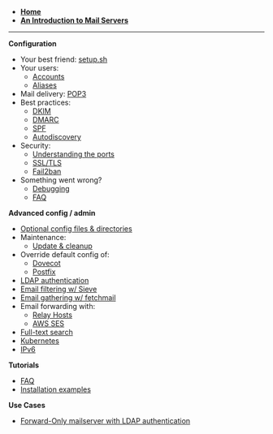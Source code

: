 - [**Home**](./)
- [**An Introduction to Mail Servers**](./Introduction)

---

**Configuration**
- Your best friend: [setup.sh](./setup.sh)
- Your users: 
  - [Accounts](./Configure-Accounts)
  - [Aliases](./Configure-aliases)
- Mail delivery: [POP3](./Configure-POP3)
- Best practices: 
  - [DKIM](./Configure-DKIM)
  - [DMARC](./Configure-DMARC)
  - [SPF](./Configure-SPF)
  - [Autodiscovery](./Configure-autodiscover)
- Security: 
  - [Understanding the ports](./Understanding-the-ports)
  - [SSL/TLS](./Configure-SSL)
  - [Fail2ban](./Configure-Fail2ban)
- Something went wrong? 
  - [Debugging](./Debugging)
  - [FAQ](./FAQ-and-Tips)

**Advanced config / admin**
- [Optional config files & directories](./List-of-optional-config-files-&-directories)
- Maintenance: 
  - [Update & cleanup](./Update-and-cleanup)
- Override default config of: 
  - [Dovecot](./Override-Default-Dovecot-Configuration)
  - [Postfix](./Override-Default-Postfix-Configuration)
- [LDAP authentication](./Configure-LDAP)
- [Email filtering w/ Sieve](https://github.com/tomav/docker-mailserver/wiki/Configure-Sieve-filters)
- [Email gathering w/ fetchmail](./Retrieve-emails-from-a-remote-mail-server-(using-builtin-fetchmail))
- Email forwarding with: 
  - [Relay Hosts](./Configure-Relay-Hosts)
  - [AWS SES](./Configure-AWS-SES)
- [Full-text search](./Full-text-search)
- [Kubernetes](./Using-in-Kubernetes)
- [IPv6](./IPv6)

**Tutorials**
- [FAQ](./FAQ-and-Tips)
- [Installation examples](./Installation-examples)

**Use Cases**
- [Forward-Only mailserver with LDAP authentication](./Forward-Only-mailserver-with-LDAP-authentication)
